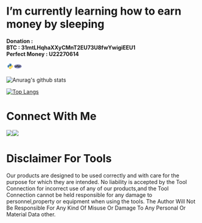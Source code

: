 <h1>I’m currently learning how to earn money by sleeping</h1>
<b> Donation :</b><br>
<b>BTC : 31mtLHqhaXXyCMnT2EU73U8fwYwigiEEU1 </b>
<br>
<b>Perfect Money : U22270614</b>

<br>
<p><code><img height="20" src="https://raw.githubusercontent.com/github/explore/80688e429a7d4ef2fca1e82350fe8e3517d3494d/topics/python/python.png"></code><code><img height="20" src="https://raw.githubusercontent.com/github/explore/80688e429a7d4ef2fca1e82350fe8e3517d3494d/topics/php/php.png"></code></p>

![Anurag's github stats](https://github-readme-stats.vercel.app/api?username=Jenderal92&show_icons=true&theme=locale)

[![Top Langs](https://github-readme-stats.vercel.app/api/top-langs/?username=Jenderal92&layout=compact)](https://github.com/anuraghazra/github-readme-stats)

<h1>Connect With Me</h1>
<p><a href="https://github.com/Jenderal92/Jenderal92/"><img height="20" src="https://github.githubassets.com/images/modules/logos_page/GitHub-Mark.png" ></a><a href="https://m.youtube.com/channel/UCKf6FCKYuFUeG5D_SiAsQiQ/"><img height="20" src="https://upload.wikimedia.org/wikipedia/commons/thumb/0/09/YouTube_full-color_icon_%282017%29.svg/318px-YouTube_full-color_icon_%282017%29.svg.png"></a></p>
<h1>Disclaimer For Tools</h1>
<p>Our products are designed to be used correctly and with care for the purpose for which they are intended.
No liability is accepted by the Tool Connection for incorrect use of any of our products,and the Tool Connection cannot be held responsible for any damage to personnel,property or equipment when using the tools.
The Author Will Not Be Responsible For Any Kind Of Misuse Or Damage To Any Personal Or Material Data other.</p>
